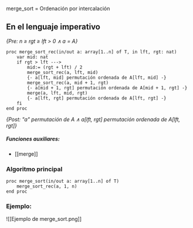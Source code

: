 merge_sort = Ordenación por intercalación

## En el lenguaje imperativo
*{Pre: n ≥ rgt ≥ lft > 0 ∧ a = A}*
```LenguajeImperativo
proc merge_sort_rec(in/out a: array[1..n] of T, in lft, rgt: nat)
	var mid: nat
	if rgt > lft --->
		mid:= (rgt + lft) / 2
		merge_sort_rec(a, lft, mid)
		{- a[lft, mid] permutación ordenada de A[lft, mid] -}
		merge_sort_rec(a, mid + 1, rgt)
		{- a[mid + 1, rgt] permutación ordenada de A[mid + 1, rgt] -}
		merge(a, lft, mid, rgt)
		{- a[lft, rgt] permutación ordenada de A[lft, rgt] -}
	fi
end proc
```
*{Post: "a" permutación de A ∧ a[lft, rgt] permutación ordenada de A[lft, rgt]}*

##### Funciones auxiliares:
- [[merge]]

### Algoritmo principal
```LenguajeDeLaMAteria
proc merge_sort(in/out a: array[1..n] of T)
	merge_sort_rec(a, 1, n)
end proc
```

### Ejemplo:
![[Ejemplo de merge_sort.png]]